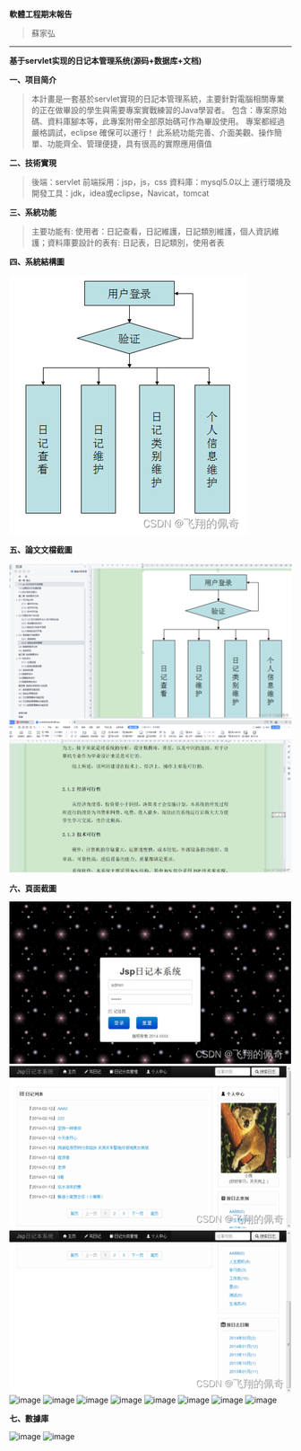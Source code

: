 __軟體工程期末報告__
>蘇家弘
---
__基于servlet实现的日记本管理系统(源码+数据库+文档)__

__一、项目简介__
>本計畫是一套基於servlet實現的日記本管理系統，主要針對電腦相關專業的正在做畢設的學生與需要專案實戰練習的Java學習者。 包含：專案原始碼、資料庫腳本等，此專案附帶全部原始碼可作為畢設使用。 專案都經過嚴格調試，eclipse 確保可以運行！ 此系統功能完善、介面美觀、操作簡單、功能齊全、管理便捷，具有很高的實際應用價值

__二、技術實現__
>後端：servlet 前端採用：jsp，js，css 資料庫：mysql5.0以上 運行環境及開發工具：jdk，idea或eclipse，Navicat，tomcat

__三、系統功能__
>主要功能有: 使用者：日記查看，日記維護，日記類別維護，個人資訊維護；資料庫要設計的表有: 日記表，日記類別，使用者表

__四、系統結構圖__

![image](https://github.com/gigi463682/se_20240111/blob/8cb13c4d31401a7b3c9a6c9c3063cda52660127c/se0111_png/21e2e499254e46fa96c00f5d1144693a.png)

__五、論文文檔截圖__

![image](https://github.com/gigi463682/se_20240111/blob/f1ea8eb5f98a71a2c9bc35f59ae67d7197c79e04/se0111_png/cc6ac2e1d88c4800b62eada2bce94ad0.png)
![image](https://github.com/gigi463682/se_20240111/blob/0f0799ad758669e41abbba0efb996ec020f7cce7/se0111_png/eab6e78749654274b11c3ed4ac9f707e.png)

__六、頁面截圖__

![image](https://github.com/gigi463682/se_20240111/blob/642e923addb8fa24e7715e060e65ed44a7d6988a/se0111_png/708c25e418e540e39f18158980b0d807.png)
![image](https://github.com/gigi463682/se_20240111/blob/6db803dc8c10f1abec9a9f715fd31657d33937bf/se0111_png/b9b863a39c2e4b75bf35f1065ebccd29.png)
![image](https://github.com/gigi463682/se_20240111/blob/0eabf66409a0a9be5c719b81562a4a98cee3e6c3/se0111_png/032eaae6d408496aa6f72f383e2b35ab.png)
![image]()
![image]()
![image]()
![image]()
![image]()
![image]()
![image]()
![image]()

__七、數據庫__

![image]()
![image]()
